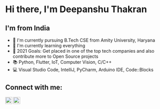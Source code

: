 # Hi there, I'm Deepanshu Thakran

## I'm from India
- 🏫 I'm currently pursuing B.Tech CSE from Amity University, Haryana
- 🌱 I'm currently learning everything 
- 🥅 2021 Goals: Get placed in one of the top tech companies and also contribute more to Open Source projects
- 📚 Python, Flutter, IoT, Computer Vision, C/C++
- 💻 Visual Studio Code, IntelliJ, PyCharm, Arduino IDE, Code::Blocks

## Connect with me:

[<img align = "left" alt = "Deepanshu Thakran | LinkedIn" width = "22px" src = "https://upload.wikimedia.org/wikipedia/commons/thumb/e/e9/Linkedin_icon.svg/1024px-Linkedin_icon.svg.png" />](https://www.linkedin.com/in/deepanshu-thakran-484634195)
[<img align = "left" alt = "Deepanshu Thakran | GitHub" width = "22px" src = "https://cdn.iconscout.com/icon/free/png-256/github-153-675523.png" />](https://github.com/Deepanshu-Thakran)

<br />
<br />
